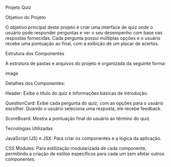 Projeto Quiz

Objetivo do Projeto

O objetivo principal deste projeto é criar uma interface de quiz onde o usuário pode responder perguntas e ver o seu desempenho com base nas respostas fornecidas. Cada pergunta possui múltiplas opções e o usuário recebe uma pontuação ao final, com a exibição de um placar de acertos.

Estrutura dos Componentes

A estrutura de pastas e arquivos do projeto é organizada da seguinte forma:

image

Detalhes dos Componentes:

Header: Exibe o título do quiz e informações básicas de introdução.

QuestionCard: Exibe cada pergunta do quiz, com as opções para o usuário escolher. Quando o usuário seleciona uma resposta, ele recebe feedback.

ScoreBoard: Mostra a pontuação final do usuário ao término do quiz.

Tecnologias Utilizadas

JavaScript (JS) e JSX: Para criar os componentes e a lógica da aplicação.

CSS Modules: Para estilização modularizada de cada componente, permitindo a criação de estilos específicos para cada um sem afetar outros componentes.
